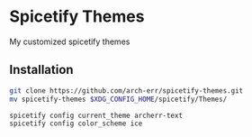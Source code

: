 # Spicetify Themes

My customized spicetify themes

## Installation

```bash
git clone https://github.com/arch-err/spicetify-themes.git
mv spicetify-themes $XDG_CONFIG_HOME/spicetify/Themes/

spicetify config current_theme archerr-text
spicetify config color_scheme ice
```
